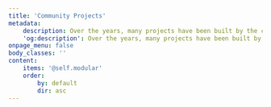 ```yaml
---
title: 'Community Projects'
metadata:
    description: Over the years, many projects have been built by the community. Here are a few, for a more thorough list see Made On Obyte website.
    'og:description': Over the years, many projects have been built by the community. Here are a few, for a more thorough list see Made On Obyte website.
onpage_menu: false
body_classes: ''
content:
    items: '@self.modular'
    order:
        by: default
        dir: asc
---
```

